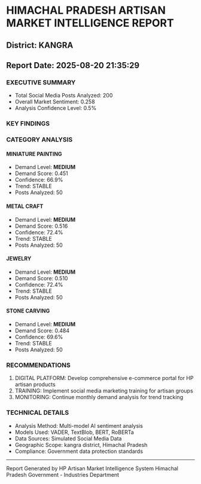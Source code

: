 # HIMACHAL PRADESH ARTISAN MARKET INTELLIGENCE REPORT
## District: KANGRA
## Report Date: 2025-08-20 21:35:29

### EXECUTIVE SUMMARY
- Total Social Media Posts Analyzed: 200
- Overall Market Sentiment: 0.258
- Analysis Confidence Level: 0.5%

### KEY FINDINGS

### CATEGORY ANALYSIS

#### MINIATURE PAINTING
- Demand Level: **MEDIUM**
- Demand Score: 0.451
- Confidence: 66.9%
- Trend: STABLE
- Posts Analyzed: 50

#### METAL CRAFT
- Demand Level: **MEDIUM**
- Demand Score: 0.516
- Confidence: 72.4%
- Trend: STABLE
- Posts Analyzed: 50

#### JEWELRY
- Demand Level: **MEDIUM**
- Demand Score: 0.510
- Confidence: 72.4%
- Trend: STABLE
- Posts Analyzed: 50

#### STONE CARVING
- Demand Level: **MEDIUM**
- Demand Score: 0.484
- Confidence: 69.6%
- Trend: STABLE
- Posts Analyzed: 50

### RECOMMENDATIONS
1. DIGITAL PLATFORM: Develop comprehensive e-commerce portal for HP artisan products
2. TRAINING: Implement social media marketing training for artisan groups
3. MONITORING: Continue monthly demand analysis for trend tracking

### TECHNICAL DETAILS
- Analysis Method: Multi-model AI sentiment analysis
- Models Used: VADER, TextBlob, BERT, RoBERTa
- Data Sources: Simulated Social Media Data
- Geographic Scope: kangra district, Himachal Pradesh
- Compliance: Government data protection standards

---
Report Generated by HP Artisan Market Intelligence System
Himachal Pradesh Government - Industries Department
